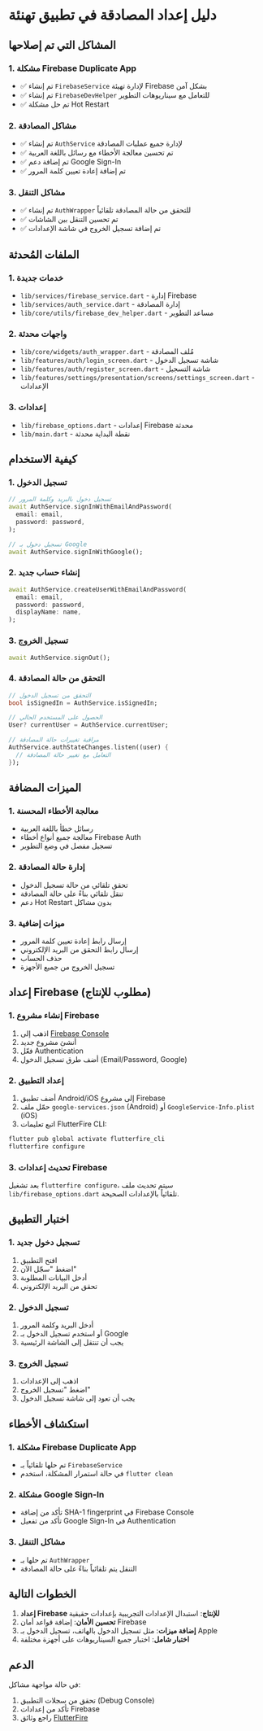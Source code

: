# دليل إعداد المصادقة في تطبيق تهنئة

## المشاكل التي تم إصلاحها

### 1. مشكلة Firebase Duplicate App
- ✅ تم إنشاء `FirebaseService` لإدارة تهيئة Firebase بشكل آمن
- ✅ تم إنشاء `FirebaseDevHelper` للتعامل مع سيناريوهات التطوير
- ✅ تم حل مشكلة Hot Restart

### 2. مشاكل المصادقة
- ✅ تم إنشاء `AuthService` لإدارة جميع عمليات المصادقة
- ✅ تم تحسين معالجة الأخطاء مع رسائل باللغة العربية
- ✅ تم إضافة دعم Google Sign-In
- ✅ تم إضافة إعادة تعيين كلمة المرور

### 3. مشاكل التنقل
- ✅ تم إنشاء `AuthWrapper` للتحقق من حالة المصادقة تلقائياً
- ✅ تم تحسين التنقل بين الشاشات
- ✅ تم إضافة تسجيل الخروج في شاشة الإعدادات

## الملفات المُحدثة

### 1. خدمات جديدة
- `lib/services/firebase_service.dart` - إدارة Firebase
- `lib/services/auth_service.dart` - إدارة المصادقة
- `lib/core/utils/firebase_dev_helper.dart` - مساعد التطوير

### 2. واجهات محدثة
- `lib/core/widgets/auth_wrapper.dart` - مُلف المصادقة
- `lib/features/auth/login_screen.dart` - شاشة تسجيل الدخول
- `lib/features/auth/register_screen.dart` - شاشة التسجيل
- `lib/features/settings/presentation/screens/settings_screen.dart` - الإعدادات

### 3. إعدادات
- `lib/firebase_options.dart` - إعدادات Firebase محدثة
- `lib/main.dart` - نقطة البداية محدثة

## كيفية الاستخدام

### 1. تسجيل الدخول
```dart
// تسجيل دخول بالبريد وكلمة المرور
await AuthService.signInWithEmailAndPassword(
  email: email,
  password: password,
);

// تسجيل دخول بـ Google
await AuthService.signInWithGoogle();
```

### 2. إنشاء حساب جديد
```dart
await AuthService.createUserWithEmailAndPassword(
  email: email,
  password: password,
  displayName: name,
);
```

### 3. تسجيل الخروج
```dart
await AuthService.signOut();
```

### 4. التحقق من حالة المصادقة
```dart
// التحقق من تسجيل الدخول
bool isSignedIn = AuthService.isSignedIn;

// الحصول على المستخدم الحالي
User? currentUser = AuthService.currentUser;

// مراقبة تغييرات حالة المصادقة
AuthService.authStateChanges.listen((user) {
  // التعامل مع تغيير حالة المصادقة
});
```

## الميزات المضافة

### 1. معالجة الأخطاء المحسنة
- رسائل خطأ باللغة العربية
- معالجة جميع أنواع أخطاء Firebase Auth
- تسجيل مفصل في وضع التطوير

### 2. إدارة حالة المصادقة
- تحقق تلقائي من حالة تسجيل الدخول
- تنقل تلقائي بناءً على حالة المصادقة
- دعم Hot Restart بدون مشاكل

### 3. ميزات إضافية
- إرسال رابط إعادة تعيين كلمة المرور
- إرسال رابط التحقق من البريد الإلكتروني
- حذف الحساب
- تسجيل الخروج من جميع الأجهزة

## إعداد Firebase (مطلوب للإنتاج)

### 1. إنشاء مشروع Firebase
1. اذهب إلى [Firebase Console](https://console.firebase.google.com/)
2. أنشئ مشروع جديد
3. فعّل Authentication
4. أضف طرق تسجيل الدخول (Email/Password, Google)

### 2. إعداد التطبيق
1. أضف تطبيق Android/iOS إلى مشروع Firebase
2. حمّل ملف `google-services.json` (Android) أو `GoogleService-Info.plist` (iOS)
3. اتبع تعليمات FlutterFire CLI:
```bash
flutter pub global activate flutterfire_cli
flutterfire configure
```

### 3. تحديث إعدادات Firebase
بعد تشغيل `flutterfire configure`، سيتم تحديث ملف `lib/firebase_options.dart` تلقائياً بالإعدادات الصحيحة.

## اختبار التطبيق

### 1. تسجيل دخول جديد
1. افتح التطبيق
2. اضغط "سجّل الآن"
3. أدخل البيانات المطلوبة
4. تحقق من البريد الإلكتروني

### 2. تسجيل الدخول
1. أدخل البريد وكلمة المرور
2. أو استخدم تسجيل الدخول بـ Google
3. يجب أن تنتقل إلى الشاشة الرئيسية

### 3. تسجيل الخروج
1. اذهب إلى الإعدادات
2. اضغط "تسجيل الخروج"
3. يجب أن تعود إلى شاشة تسجيل الدخول

## استكشاف الأخطاء

### 1. مشكلة Firebase Duplicate App
- تم حلها تلقائياً بـ `FirebaseService`
- في حالة استمرار المشكلة، استخدم `flutter clean`

### 2. مشكلة Google Sign-In
- تأكد من إضافة SHA-1 fingerprint في Firebase Console
- تأكد من تفعيل Google Sign-In في Authentication

### 3. مشاكل التنقل
- تم حلها بـ `AuthWrapper`
- التنقل يتم تلقائياً بناءً على حالة المصادقة

## الخطوات التالية

1. **إعداد Firebase للإنتاج**: استبدال الإعدادات التجريبية بإعدادات حقيقية
2. **تحسين الأمان**: إضافة قواعد أمان Firebase
3. **إضافة ميزات**: مثل تسجيل الدخول بالهاتف، تسجيل الدخول بـ Apple
4. **اختبار شامل**: اختبار جميع السيناريوهات على أجهزة مختلفة

## الدعم

في حالة مواجهة مشاكل:
1. تحقق من سجلات التطبيق (Debug Console)
2. تأكد من إعدادات Firebase
3. راجع وثائق [FlutterFire](https://firebase.flutter.dev/)